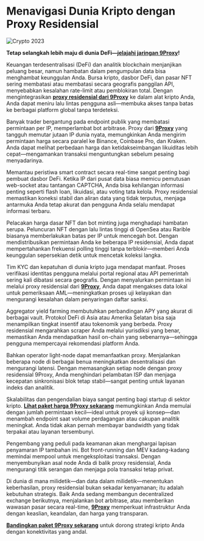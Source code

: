 # Menavigasi Dunia Kripto dengan Proxy Residensial

![Crypto 2023](https://news.tokocrypto.com/wp-content/uploads/2021/04/Bitcoin-and-also-the-Blockchain.jpeg)

**Tetap selangkah lebih maju di dunia DeFi—[jelajahi jaringan 9Proxy](https://9proxyofficial.short.gy/github-homepage-nathan275)!**

Keuangan terdesentralisasi (DeFi) dan analitik blockchain menjanjikan peluang besar, namun hambatan dalam pengumpulan data bisa menghambat keunggulan Anda. Bursa kripto, dasbor DeFi, dan pasar NFT sering membatasi atau membatasi secara geografis panggilan API, menyebabkan kesalahan rate-limit atau pemblokiran total. Dengan mengintegrasikan **[proxy residensial dari 9Proxy](https://9proxyofficial.short.gy/github-homepage-nathan275)** ke dalam alat kripto Anda, Anda dapat meniru lalu lintas pengguna asli—membuka akses tanpa batas ke berbagai platform global tanpa terdeteksi.

Banyak trader bergantung pada endpoint publik yang membatasi permintaan per IP, memperlambat bot arbitrase. Proxy dari **[9Proxy](https://9proxyofficial.short.gy/github-homepage-nathan275)** yang tangguh memutar jutaan IP dunia nyata, memungkinkan Anda mengirim permintaan harga secara paralel ke Binance, Coinbase Pro, dan Kraken. Anda dapat melihat perbedaan harga dan ketidakseimbangan likuiditas lebih cepat—mengamankan transaksi menguntungkan sebelum pesaing menyadarinya.

Memantau peristiwa smart contract secara real-time sangat penting bagi pembuat dasbor DeFi. Ketika IP dari pusat data biasa memicu pemutusan web-socket atau tantangan CAPTCHA, Anda bisa kehilangan informasi penting seperti flash loan, likuidasi, atau voting tata kelola. Proxy residensial memastikan koneksi stabil dan aliran data yang tidak terputus, menjaga antarmuka Anda tetap akurat dan pengguna Anda selalu mendapat informasi terbaru.

Pelacakan harga dasar NFT dan bot minting juga menghadapi hambatan serupa. Peluncuran NFT dengan lalu lintas tinggi di OpenSea atau Rarible biasanya memberlakukan batas per IP untuk mencegah bot. Dengan mendistribusikan permintaan Anda ke beberapa IP residensial, Anda dapat mempertahankan frekuensi polling tinggi tanpa terblokir—memberi Anda keunggulan sepersekian detik untuk mencetak koleksi langka.

Tim KYC dan kepatuhan di dunia kripto juga mendapat manfaat. Proses verifikasi identitas pengguna melalui portal regional atau API pemerintah sering kali dibatasi secara geografis. Dengan menyalurkan permintaan ini melalui proxy residensial dari **[9Proxy](https://9proxyofficial.short.gy/github-homepage-nathan275)**, Anda dapat mengakses data lokal untuk pemeriksaan AML—meningkatkan proses uji kelayakan dan mengurangi kesalahan dalam penyaringan daftar sanksi.

Aggregator yield farming membutuhkan perbandingan APY yang akurat di berbagai vault. Protokol DeFi di Asia atau Amerika Selatan bisa saja menampilkan tingkat insentif atau tokenomik yang berbeda. Proxy residensial mengarahkan scraper Anda melalui yurisdiksi yang benar, memastikan Anda mendapatkan hasil on-chain yang sebenarnya—sehingga pengguna mempercayai rekomendasi platform Anda.

Bahkan operator light-node dapat memanfaatkan proxy. Menjalankan beberapa node di berbagai benua meningkatkan desentralisasi dan mengurangi latensi. Dengan memasangkan setiap node dengan proxy residensial 9Proxy, Anda menghindari pelambatan ISP dan menjaga kecepatan sinkronisasi blok tetap stabil—sangat penting untuk layanan indeks dan analitik.

Skalabilitas dan pengendalian biaya sangat penting bagi startup di sektor kripto. **[Lihat paket harga 9Proxy sekarang](https://9proxyofficial.short.gy/github-pricing-nathan275)** memungkinkan Anda memulai dengan jumlah permintaan kecil—ideal untuk proyek uji konsep—dan menambah endpoint saat volume perdagangan atau cakupan analitik meningkat. Anda tidak akan pernah membayar bandwidth yang tidak terpakai atau layanan tersembunyi.

Pengembang yang peduli pada keamanan akan menghargai lapisan penyamaran IP tambahan ini. Bot front-running dan MEV kadang-kadang memindai mempool untuk mengeksploitasi transaksi. Dengan menyembunyikan asal node Anda di balik proxy residensial, Anda mengurangi titik serangan dan menjaga pola transaksi tetap privat.

Di dunia di mana milidetik—dan data dalam milidetik—menentukan keberhasilan, proxy residensial bukan sekadar kenyamanan; itu adalah kebutuhan strategis. Baik Anda sedang membangun decentralized exchange berikutnya, menjalankan bot arbitrase, atau memberikan wawasan pasar secara real-time, **[9Proxy](https://9proxyofficial.short.gy/github-homepage-nathan275)** memperkuat infrastruktur Anda dengan keaslian, keandalan, dan harga yang transparan.

**[Bandingkan paket 9Proxy sekarang](https://9proxyofficial.short.gy/github-pricing-nathan275)** untuk dorong strategi kripto Anda dengan konektivitas yang andal.
